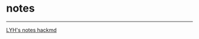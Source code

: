 # notes
----

[LYH's notes hackmd](https://hackmd.io/GwUwDGDGAsDsBMBaAnLKjrAIwA5ECN8cAzREfYHELEEZI6IA)
